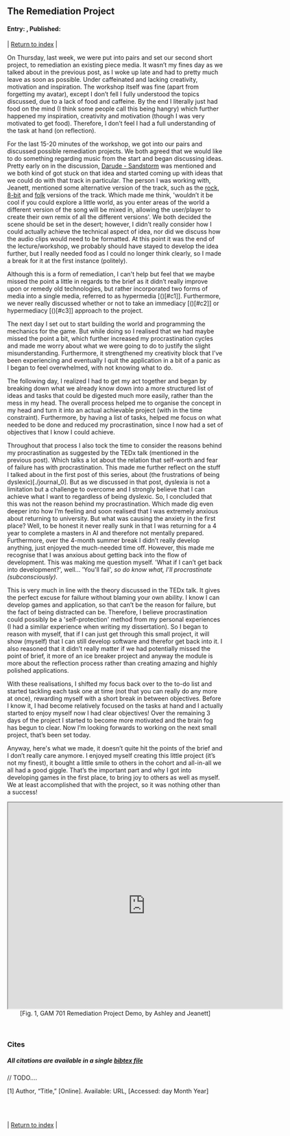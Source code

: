## The Remediation Project
#### Entry: <span id="index"></span>, Published: <span id="published"></span>

<span class="priv_entry" style="display: inline;"></span>
| 
[Return to index](../)
| 
<span class="next_entry" style="display: inline;"></span>

On Thursday, last week, we were put into pairs and set our second short project, to remediation an existing piece media. It wasn’t my fines day as we talked about in the previous post, as I woke up late and had to pretty much leave as soon as possible. Under caffeinated and lacking creativity, motivation and inspiration. The workshop itself was fine (apart from forgetting my avatar), except I don’t fell I fully understood the topics discussed, due to a lack of food and caffeine. By the end I literally just had food on the mind (I think some people call this being hangry) which further happened my inspiration, creativity and motivation (though I was very motivated to get food). Therefore, I don’t feel I had a full understanding of the task at hand (on reflection).

For the last 15-20 minutes of the workshop, we got into our pairs and discussed possible remediation projects. We both agreed that we would like to do something regarding music from the start and began discussing ideas. Pretty early on in the discussion, [Darude - Sandstorm](https://www.youtube.com/watch?v=y6120QOlsfU) was mentioned and we both kind of got stuck on that idea and started coming up with ideas that we could do with that track in particular. The person I was working with, Jeanett, mentioned some alternative version of the track, such as the [rock](https://www.youtube.com/watch?v=LNDwcPB3HLY), [8-bit](https://www.youtube.com/watch?v=f4ERRGkGtpo) and [folk](https://www.youtube.com/watch?v=lAqo2N06e3w) versions of the track. Which made me think, 'wouldn’t it be cool if you could explore a little world, as you enter areas of the world a different version of the song will be mixed in, allowing the user/player to create their own remix of all the different versions'. We both decided the scene should be set in the desert; however, I didn’t really consider how I could actually achieve the technical aspect of idea, nor did we discuss how the audio clips would need to be formatted. At this point it was the end of the lecture/workshop, we probably should have stayed to develop the idea further, but I really needed food as I could no longer think clearly, so I made a break for it at the first instance (politely).

Although this is a form of remediation, I can't help but feel that we maybe missed the point a little in regards to the brief as it didn’t really improve upon or remedy old technologies, but rather incorporated two forms of media into a single media, referred to as hypermedia [()[#c1]]. Furthermore, we never really discussed whether or not to take an immediacy [()[#c2]] or hypermediacy [()[#c3]] approach to the project.

The next day I set out to start building the world and programming the mechanics for the game. But while doing so I realised that we had maybe missed the point a bit, which further increased my procrastination cycles and made me worry about what we were going to do to justify the slight misunderstanding. Furthermore, it strengthened my creativity block that I’ve been experiencing and eventually I quit the application in a bit of a panic as I began to feel overwhelmed, with not knowing what to do.

The following day, I realized I had to get my act together and began by breaking down what we already know down into a more structured list of ideas and tasks that could be digested much more easily, rather than the mess in my head. The overall process helped me to organise the concept in my head and turn it into an actual achievable project (with in the time constraint). Furthermore, by having a list of tasks, helped me focus on what needed to be done and reduced my procrastination, since I now had a set of objectives that I know I could achieve.

Throughout that process I also tock the time to consider the reasons behind my procrastination as suggested by the TEDx talk (mentioned in the previous post). Which talks a lot about the relation that self-worth and fear of failure has with procrastination. This made me further reflect on the stuff I talked about in the first post of this series, about (the frustrations of being dyslexic)[./journal_0]. But as we discussed in that post, dyslexia is not a limitation but a challenge to overcome and I strongly believe that I can achieve what I want to regardless of being dyslexic. So, I concluded that this was not the reason behind my procrastination. Which made dig even deeper into how I’m feeling and soon realised that I was extremely anxious about returning to university. But what was causing the anxiety in the first place? Well, to be honest it never really sunk in that I was returning for a 4 year to complete a masters in AI and therefore not mentally prepared. Furthermore, over the 4-month summer break I didn’t really develop anything, just enjoyed the much-needed time off. However, this made me recognise that I was anxious about getting back into the flow of development. This was making me question myself. 'What if I can’t get back into development?', well... 'You'll fail', *so do know what, I’ll procrastinate (subconsciously)*. 

This is very much in line with the theory discussed in the TEDx talk. It gives the perfect excuse for failure without blaming your own ability. I know I can develop games and application, so that can’t be the reason for failure, but the fact of being distracted can be. Therefore, I believe procrastination could possibly be a 'self-protection' method from my personal experiences (I had a similar experience when writing my dissertation). So I began to reason with myself, that if I can just get through this small project, it will show (myself) that I can still develop software and therefor get back into it. I also reasoned that it didn’t really matter if we had potentially missed the point of brief, it more of an ice breaker project and anyway the module is more about the reflection process rather than creating amazing and highly polished applications. 

With these realisations, I shifted my focus back over to the to-do list and started tackling each task one at time (not that you can really do any more at once), rewarding myself with a short break in between objectives. Before I know it, I had become relatively focused on the tasks at hand and I actually started to enjoy myself now I had clear objectives! Over the remaining 3 days of the project I started to become more motivated and the brain fog has begun to clear. Now I’m looking forwards to working on the next small project, that’s been set today.

Anyway, here's what we made, it doesn’t quite hit the points of the brief and I don’t really care anymore. I enjoyed myself creating this little project (it’s not my finest), it bought a little smile to others in the cohort and all-in-all we all had a good giggle. That’s the important part and why I got into developing games in the first place, to bring joy to others as well as myself. We at least accomplished that with the project, so it was nothing other than a success!


<p style="text-align: center">
    <iframe src="https://drive.google.com/file/d/1VHpXGfSH7KsTARnTeHi03y6g2yowc2jW/preview" width="640" height="480" allow="autoplay"></iframe>
    [Fig. 1, GAM 701 Remediation Project Demo, by Ashley and Jeanett]
</p>

<br />

### Cites
##### All citations are available in a single [bibtex file](../references.bib)

// TODO....

<p id="c1">
[1] Author, “Title,” [Online]. Available: URL, [Accessed: day Month Year] 
</p>

<br />
<br />

<span class="priv_entry" style="display: inline;"></span>
| 
[Return to index](../)
| 
<span class="next_entry" style="display: inline;"></span>

<script>
// Store the entry id and published values in a JS script, to make life easier with updateing links.
entry_id  = 2
published = "28-09-2021" 
week = 2

document.getElementById("index").innerHTML = entry_id
document.getElementById("published").innerHTML   = `${published} (Week: ${week})`


next_page = "journal_"+ (entry_id + 1)
priv_page = "journal_"+ (entry_id - 1)

next_links = document.getElementsByClassName("next_entry")
priv_links = document.getElementsByClassName("priv_entry")

// atempt to fetch the next page. 
// if we get an ok responce display the next links, 
// otherwise we have most likely reaced the end.
fetch('./'+next_page+'.html')
    .then (
        responce => {
        if ( responce.ok ) 
            for ( let i in next_links )
                next_links[i].innerHTML = '<a href="./'+next_page+'">Next ></a>'
        }
    )

// only display the priv page link if we have gone past the first page.
// theres no need to fetch the prv page, since we know the min id is 0
if (entry_id > 0)
    for ( let i in priv_links )
        priv_links[i].innerHTML = '<a href="./'+priv_page+'">< Priv</a>'


</script>